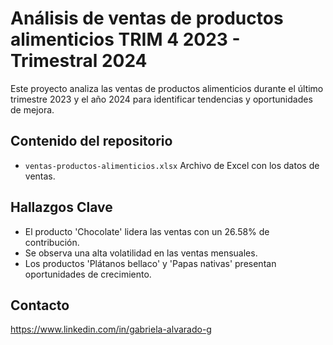 # Análisis de ventas de productos alimenticios TRIM 4 2023 - Trimestral 2024 

Este proyecto analiza las ventas de productos alimenticios durante el último trimestre 2023 y el año 2024 para identificar tendencias y oportunidades de mejora.

## Contenido del repositorio

* `ventas-productos-alimenticios.xlsx` Archivo de Excel con los datos de ventas.

## Hallazgos Clave

* El producto 'Chocolate' lidera las ventas con un 26.58% de contribución.
* Se observa una alta volatilidad en las ventas mensuales.
* Los productos 'Plátanos bellaco' y 'Papas nativas' presentan oportunidades de crecimiento.

## Contacto
https://www.linkedin.com/in/gabriela-alvarado-g
